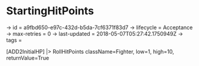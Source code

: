 # StartingHitPoints

-> id = a9fbd650-e97c-432d-b5da-7cf6371f83d7
-> lifecycle = Acceptance
-> max-retries = 0
-> last-updated = 2018-05-07T05:27:42.1750949Z
-> tags = 

[ADD2InitialHP]
|> RollHitPoints className=Fighter, low=1, high=10, returnValue=True
~~~
